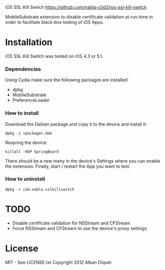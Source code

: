 iOS SSL Kill Switch
https://github.com/nabla-c0d3/ios-ssl-kill-switch

MobileSubstrate extension to disable certificate validation at run-time in order 
to facilitate black-box testing of iOS Apps. 


Installation
============

iOS SSL Kill Switch was tested on iOS 4.3 or 5.1.

### Dependencies
Using Cydia make sure the following packages are installed:
- dpkg
- MobileSubstrate
- PreferenceLoader

### How to install

Download the Debian package and copy it to the device and install it:  

    dpkg -i <package>.deb

Respring the device:

    killall -HUP SpringBoard

There should be a new meny in the device's Settings where you can enable the extension.
Finally, start / restart the App you want to test.

### How to uninstall

    dpkg -r com.nabla.sslkillswitch


TODO
====

- Disable certificate validation for NSStream and CFStream
- Force NSStream and CFStream to use the device's proxy settings


License
=======

MIT - See LICENSE.txt
Copyright 2012 Alban Diquet